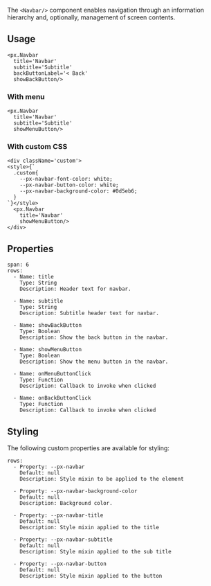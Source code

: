The `<Navbar/>` component enables navigation through an information hierarchy and, optionally, management of screen contents.


## Usage


```react
<px.Navbar
  title='Navbar'
  subtitle='Subtitle'
  backButtonLabel='< Back'
  showBackButton/>
```

### With menu

```react
<px.Navbar
  title='Navbar'
  subtitle='Subtitle'
  showMenuButton/>
```

### With custom CSS

```react
<div className='custom'>
<style>{`
  .custom{
    --px-navbar-font-color: white;
    --px-navbar-button-color: white;
    --px-navbar-background-color: #0d5eb6;
  }
`}</style>
  <px.Navbar
    title='Navbar'
    showMenuButton/>
</div>
```

## Properties

```table
span: 6
rows:
  - Name: title
    Type: String
    Description: Header text for navbar.

  - Name: subtitle
    Type: String
    Description: Subtitle header text for navbar.

  - Name: showBackButton
    Type: Boolean
    Description: Show the back button in the navbar.

  - Name: showMenuButton
    Type: Boolean
    Description: Show the menu button in the navbar.

  - Name: onMenuButtonClick
    Type: Function
    Description: Callback to invoke when clicked

  - Name: onBackButtonClick
    Type: Function
    Description: Callback to invoke when clicked

```

## Styling
The following custom properties are available for styling:

```table
rows:
  - Property: --px-navbar
    Default: null
    Description: Style mixin to be applied to the element

  - Property: --px-navbar-background-color
    Default: null
    Description: Background color.

  - Property: --px-navbar-title
    Default: null
    Description: Style mixin applied to the title

  - Property: --px-navbar-subtitle
    Default: null
    Description: Style mixin applied to the sub title

  - Property: --px-navbar-button
    Default: null
    Description: Style mixin applied to the button

```
